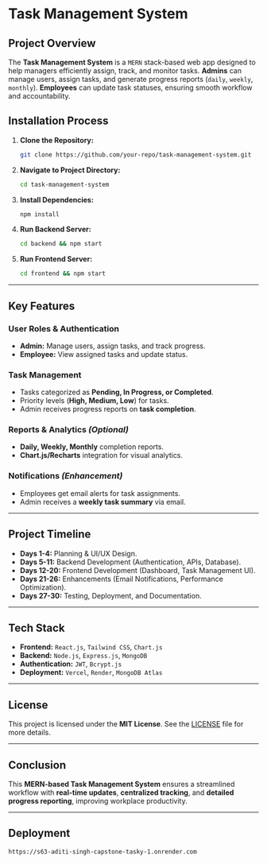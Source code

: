 # Task Management System

## Project Overview
The **Task Management System** is a `MERN` stack-based web app designed to help managers efficiently assign, track, and monitor tasks. **Admins** can manage users, assign tasks, and generate progress reports (`daily`, `weekly`, `monthly`). **Employees** can update task statuses, ensuring smooth workflow and accountability.

## Installation Process
1. **Clone the Repository:**  
   ```bash
   git clone https://github.com/your-repo/task-management-system.git
   ```
2. **Navigate to Project Directory:**  
   ```bash
   cd task-management-system
   ```
3. **Install Dependencies:**  
   ```bash
   npm install
   ```
4. **Run Backend Server:**  
   ```bash
   cd backend && npm start
   ```
5. **Run Frontend Server:**  
   ```bash
   cd frontend && npm start
   ```

---

## Key Features
### User Roles & Authentication
- **Admin:** Manage users, assign tasks, and track progress.
- **Employee:** View assigned tasks and update status.

### Task Management
- Tasks categorized as **Pending, In Progress, or Completed**.
- Priority levels (**High, Medium, Low**) for tasks.
- Admin receives progress reports on **task completion**.

### Reports & Analytics *(Optional)*
- **Daily, Weekly, Monthly** completion reports.
- **Chart.js/Recharts** integration for visual analytics.

### Notifications *(Enhancement)*
- Employees get email alerts for task assignments.
- Admin receives a **weekly task summary** via email.

---

## Project Timeline
- **Days 1-4:** Planning & UI/UX Design.
- **Days 5-11:** Backend Development (Authentication, APIs, Database).
- **Days 12-20:** Frontend Development (Dashboard, Task Management UI).
- **Days 21-26:** Enhancements (Email Notifications, Performance Optimization).
- **Days 27-30:** Testing, Deployment, and Documentation.

---

## Tech Stack
- **Frontend:** `React.js`, `Tailwind CSS`, `Chart.js`
- **Backend:** `Node.js`, `Express.js`, `MongoDB`
- **Authentication:** `JWT`, `Bcrypt.js`
- **Deployment:** `Vercel`, `Render`, `MongoDB Atlas`

---

## License
This project is licensed under the **MIT License**. See the [LICENSE](LICENSE) file for more details.

---

## Conclusion
This **MERN-based Task Management System** ensures a streamlined workflow with **real-time updates**, **centralized tracking**, and **detailed progress reporting**, improving workplace productivity.

---

## Deployment

```
https://s63-aditi-singh-capstone-tasky-1.onrender.com

```